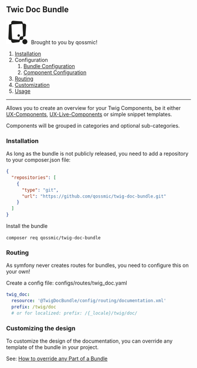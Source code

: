 ## Twic Doc Bundle

[![Image](docs/resources/images/qossmic.png)](https://qossmic.com) Brought to you by qossmic! 

1. [Installation](#installation)
2. Configuration
   1. [Bundle Configuration](docs/BundleConfiguration.md)
   2. [Component Configuration](docs/ComponentConfiguration.md)
3. [Routing](#routing)
4. [Customization](#customizing-the-design)
5. [Usage](docs/Usage.md)

---

Allows you to create an overview for your Twig Components, be it either [UX-Components](https://symfony.com/bundles/ux-twig-component/current/index.html), [UX-Live-Components](https://symfony.com/bundles/ux-live-component/current/index.html) or simple snippet templates.

Components will be grouped in categories and optional sub-categories.

### Installation

As long as the bundle is not publicly released, you need to add a repository to your composer.json file:

```json
{
  "repositories": [
    {
      "type": "git",
      "url": "https://github.com/qossmic/twig-doc-bundle.git"
    }
  ]
}
```

Install the bundle

`composer req qossmic/twig-doc-bundle`

### Routing

As symfony never creates routes for bundles, you need to configure this on your own!

Create a config file: configs/routes/twig_doc.yaml

```yaml
twig_doc:
  resource: '@TwigDocBundle/config/routing/documentation.xml'
  prefix: /twig/doc
  # or for localized: prefix: /{_locale}/twig/doc/
```

### Customizing the design

To customize the design of the documentation, you can override any template of the bundle in your project.

See: [How to override any Part of a Bundle](https://symfony.com/doc/current/bundles/override.html)
